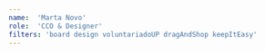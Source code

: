 ```yaml
---
name:  'Marta Novo'
role:  'CCO & Designer'
filters: 'board design voluntariadoUP dragAndShop keepItEasy'
---
```

